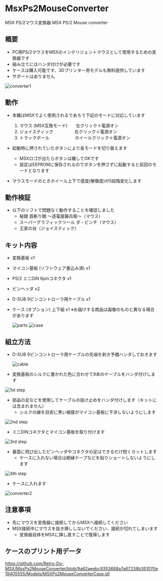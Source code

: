 # MsxPs2MouseConverter
MSX PS/2マウス変換器
MSX PS/2 Mouse converter

## 概要
- PC用PS/2マウスをMSXのインテリジェントマウスとして使用するための変換器です
- 組み立てにはハンダ付けが必要です
- ケースは購入可能です、3Dプリンター用モデルも無料提供しています
- サポートはありません

![converter1](https://user-images.githubusercontent.com/102343209/205643273-2f765905-05a0-4b39-850b-36ef840f94fa.JPG)

## 動作
- 本機はMSXでよく使用されるであろう下記のモードに対応しています
  1. マウス (MSX互換モード)　　左クリック＋電源オン
  1. ジョイスティック　　　　　右クリック＋電源オン
  1. トラックボール　　　　　　ホイールクリック＋電源オン

- 起動時に押されていたボタンにより各モードを切り替えます
  - MSXロゴが出たらボタンは離してOKです
  - 設定はEEPROMに保存されるのでボタンを押さずに起動すると前回のモードとなります

- マウスモードのときホイール上下で感度(解像度)が5段階変化します

## 動作検証
- 以下のソフトで問題なく動作することを確認しました
  - 秘録 首斬り館 〜逐電屋藤兵衛〜（マウス）
  - スーパーグラフィックツール ダ・ビンチ（マウス）
  - 王家の谷（ジョイスティック）

## キット内容
- 変換基板 x1
- マイコン基板 (ソフトウェア書込み済) x1
- PS/2 ミニDIN 6pinコネクタ x1
- ピンヘッダ x2
- D-SUB 9ピンコントローラ用ケーブル x1
- ケース (オプション) 上下組 x1
  ※お届けする商品は画像のものと異なる場合があります

  ![parts](https://user-images.githubusercontent.com/102343209/205546597-d44bfb49-fa0e-4165-a02f-bfb4579cec4f.JPG)
  ![case](https://user-images.githubusercontent.com/102343209/205643322-3df91690-9fbb-4a0e-92fd-873f9b03fb1b.JPG) 

## 組立方法
- D-SUB 9ピンコントローラ用ケーブルの先端を剥き予備ハンダしておきます

  ![cable](https://user-images.githubusercontent.com/102343209/205546666-397d7a23-14c2-4252-88ee-3d656c710edc.JPG)

- 変換基板のシルクに書かれた色に合わせて9本のケーブルをハンダ付けします

![1st step](https://user-images.githubusercontent.com/102343209/205546684-318f367e-b6fe-4d5a-b3e4-3a6ba4c40f83.JPG)

- 部品の足などを使用してケーブルの抜け止めをハンダ付けします（キットには含まれません）
  - シルクの線を目安に黒い被膜がマイコン基板に干渉しないようにします

![2nd step](https://user-images.githubusercontent.com/102343209/205546717-61734072-591b-4666-b804-02b6615c139b.JPG)

- ミニDINコネクタとマイコン基板を取り付けます

![3rd step](https://user-images.githubusercontent.com/102343209/205546774-c15c048b-efa1-4cba-a366-791440be34b2.JPG)

- 裏面に飛び出したピンヘッダやコネクタの足はできるだけ短くカットします
  - ケースに入れない場合は絶縁テープなどを貼りショートしないようにします

![4th step](https://user-images.githubusercontent.com/102343209/205546794-ef5e0fdd-d42a-489d-af73-e1b310652ef6.JPG)

- ケースに入れます

![converter2](https://user-images.githubusercontent.com/102343209/205643459-5cd6bada-82fb-43eb-bec8-753ca8434380.JPG)

## 注意事項
- 先にマウスを変換器に接続してからMSXへ接続してください
- MSX接続中にマウスを抜き挿ししないでください、接続が切れてしまいます
  - 変換器自体をMSXに挿し直すことで復帰します

## ケースのプリント用データ

https://github.com/Retro-Do-MSX/MsxPs2MouseConverter/blob/9a62aeebc9353688a7a67238b351070e19405555/Models/MSXPs2MouseConverterCase.stl
